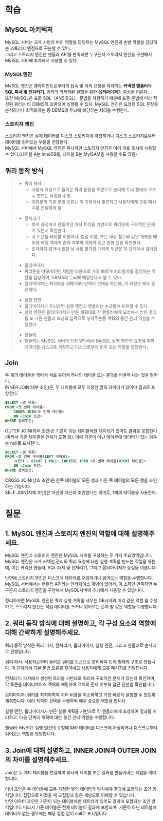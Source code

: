 # 학습
## MySQL 아키텍처
MySQL 서버는 크게 사람의 머리 역할을 담당하는 MySQL 엔진과 손발 역할을 담당하는 스토리지 엔진으로 구분할 수 있다.   
그리고 스토리지 엔진은 핸들러 API를 만족하면 누구든지 스토리지 엔진을 구현해서 MySQL 서버에 추가해서 사용할 수 있다.  


### MySQL엔진
MySQL 엔진은 클라이언트로부터의 접속 및 쿼리 요청을 처리하는 **커넥션 핸들러**와 **SQL 파서 및 전처리기**, 쿼리의 최적화된 실행을 위한 **옵티마이저**가 중심을 이룬다.   
또한 MySQL은 표준 SQL（ANSISQL） 문법을 지원하기 때분에 표준 문법에 따라 작성된 쿼리는 타 DBMS와 호환되어 실행될 수 있다.
MySQL 엔진은 요청된 SQL 문장을 분석하거나 최적화하는 등 DBMS의 두뇌에 해당하는 처리를 수행한다.

### 스토리지 엔진
스토리지 엔진은 실제 데이터를 디스크 스토리지에 저장하거나 디스크 스토리지로부터 데이터를 읽어오는 부분을 전담한다.    
MySQL 서버에서 MySQL 엔진은 하나지만 스토리지 엔진은 여러 개를 동시에 사용할 수 있다.(테이블 A는 innoDB를, 테이블 B는 MyISAM을 사용할 수도 있음)
  

## 쿼리 동작 방식
> - 쿼리 파서
>   - 사용자 요청으로 들어온 쿼리 문장을 토큰으로 분리해 트리 형태의 구조로 만드는 작업을 수행.  
>   - 쿼리문의 기본 문법 오류는 이 과정에서 발견되고 사용자에게 오류 메시지를 전달하게 됨.  
>

> - 전처리기  
>   - 파서 과정에서 만들어진 파서 트리를 기반으로 쿼리문에 구조적인 문제가 있는지 확인한다.    
>   - 각 토큰을 테이블 이름이나, 칼럼 이름, 또는 내장 함수와 같은 개체를 매핑해 해당 객체의 존재 여부와 객체의 접근 권한 등을 확인한다.  
>   - 존재하지 않거나 권한 상 사용 불가한 개체의 토큰은 이 단계에서 걸러진다.  
>

> - 옵티마이저  
>  - 쿼리문을 어떻게하면 저렴한 비용으로 가장 빠르게 처리할지를 결정하는 역할을 담당하여, DBMS의 두뇌에 해당한다고 볼 수 있다.    
>  - 옵티마이저는 최적화를 위해 여러 단계의 선택을 하는데, 이 과정은 매우 중요하다.   
>

> - 실행 엔진
>  - 옵티마이저가 두뇌라면 실행 엔진과 핸들러는 손과발에 비유할 수 있다.  
>  - 실행 엔진은 옵티마이저가 만든 계획대로 각 핸들러에게 요청해서 받은 결과를 또 다른 핸들러 요청의 입력으로 넣어주는등 계획의 중간 관리 역할을 수행한다.  
>

> - 핸들러  
>  - 핸들러는 MySQL 서버의 가장 밑단에서 MySQL 실행 엔진의 요청에 따라 데이터를 디스크로 저장하고 디스크로부터 읽어 오는 역할을 담당한다，
>

## Join
두 개의 테이블을 엮어서 서로 묶어서 하나의 테이블 또는 결과를 만들어 내는 것을 말한다.  
INNER JOIN(내부 조인)은, 두 테이블에 모두 지정한 열의 데이터가 있어야 결과로 포함한다.  
  ```sql
  SELECT <열 목록>
  FROM <첫 번째 테이블>
      INNER JOIN<두 번째 테이블>
      ON <Join 조건>
  WHERE 검색조건;
  ```
OUTER JOIN(외부 조인)은 기준이 되는 테이블에만 데이터가 있어도 결과로 포함한다(따라서 기준 테이블을 전체가 포함 됨). 이때 기준이 아닌 테이블에 데이터가 없는 경우는 null로 표시한다.    
  ```sql
  SELECT <열 목록>
  FROM <첫 번째 테이블(LEFT 테이블)>
      <LEFT | RIGHT | FULL> [OUTER] JOIN <두 번째 테이블(RIGHT 테이블)>
      ON <Join 조건>
  WHERE 검색조건;
  ```
CROSS JOIN(상호 조인)은 한쪽 테이블의 모든 행과 다른 쪽 테이블의 모든 행을 조인하는 기능이다.  
SELF JOIN(자체 조인)은 자신이 자신과 조인한다는 의미로, 1개의 테이블을 사용한다.  



# 질문
## 1. MySQL 엔진과 스토리지 엔진의 역할에 대해 설명해주세요.

MySQL 엔진과 스토리지 엔진은 MySQL 서버를 구성하는 두 가지 주요영역입니다.    
MySQL 엔진은 크게 커넥션 관리와 쿼리 요청에 대한 실행 계획을 만드는 작업을 하는데, 이는 커넥션 핸들러, SQL 파서 및 전처리기, 그리고 옵티마이저가 중심을 이룹니다.   

반면에 스토리지 엔진은 디스크에 데이터를 저장하거나 읽어오는 역할을 수행합니다.   
MySQL 서버에서는 핸들러 API라는 인터페이스 개념이 있어서, 이 스펙만 만족하면 누구든지 스토리지 엔진을 구현해서 MySQL서버에 추가해서 사용할 수 있습니다.  

정리하자면 MySQL 엔진은 쿼리 실행 계획을 세우는 DB서버의 머리 같은 역할 을 수행하고, 스토리지 엔진은 직업 데이터를 쓰거나 읽어오는 손과 발 같은 역할을 수행합니다.   
## 2. 쿼리 동작 방식에 대해 설명하고, 각 구성 요소의 역할에 대해 간략하게 설명해주세요.
쿼리 동작 방식은 쿼리 파서, 전처리기, 옵티마이저, 실행 엔진, 그리고 핸들러로 순서대로 진행됩니다.  

쿼리 파서: 사용자로부터 들어온 쿼리를 토큰으로 분리하여 트리 형태의 구조로 만듭니다. 이 단계에서 기본 문법 오류를 찾아내고 사용자에게 오류 메시지를 전달합니다.

전처리기: 파서에서 생성된 트리를 기반으로 쿼리에 구조적인 문제가 있는지 확인하며, 각 토큰을 데이터베이스 객체와 매핑하여 객체의 존재 여부와 접근 권한을 확인합니다.

옵티마이저: 쿼리를 최적화하여 처리 비용을 최소화하고 가장 빠르게 실행할 수 있도록 계획합니다. 여러 최적화 선택을 수행하며 매우 중요한 역할을 합니다.

실행 엔진: 옵티마이저가 만든 실행 계획을 기반으로 각 핸들러에게 요청하여 결과를 처리하고, 다음 단계의 계획에 대한 중간 관리 역할을 수행합니다.

핸들러: MySQL 실행 엔진의 요청에 따라 데이터를 디스크에 저장하거나 디스크로부터 읽어오는 역할을 담당합니다.
## 3.  Join에 대해 설명하고, INNER JOIN과 OUTER JOIN의 차이를 설명해주세요.
Join은 두 개의 테이블을 연결하여 하나의 테이블 또는 결과를 만들어내는 작업을 의미합니다.

이너 조인은 두 테이블에 모두 지정한 열의 데이터가 일치해야 결과에 포함되는 조인 방식입니다. 집합으로 따졌을 때 교집합과 같은 개념으로 이해할 수 있습니다.  
반면 아우터 조인은 기준이 되는 테이블에만 데이터가 있어도 결과에 포함되는 조인 방식입니다. 따라서 기준 테이블은 전체 테이블이 결과에 포함되며, 기준이 아닌 테이블에 데이터가 없는 경우에는 해당 컬럼 값이 null로 표시됩니다.    
